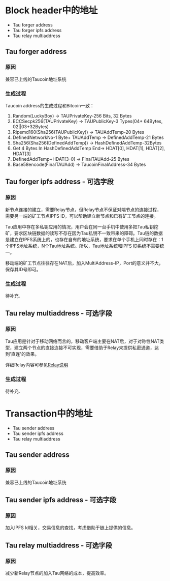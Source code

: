 # Block header中的地址

- Tau forger address
- Tau forger ipfs address
- Tau relay multiaddress

## Tau forger address

### 原因
兼容已上线的Taucoin地址系统

### 生成过程
Taucoin address的生成过程和Bitcoin一致：

1. Random(LuckyBoy) -> TAUPrivateKey-256 Bits, 32 Bytes
2. ECCSecpk256(TAUPrivateKey) -> TAUPublicKey-3 Types(04+ 64Bytes, 02||03+32Bytes)
3. Ripemd160(Sha256(TAUPublicKey)) -> TAUAddTemp-20 Bytes
4. DefinedNetworkNo-1 Byte+ TAUAddTemp -> DefinedAddTemp-21 Bytes
5. Sha256(Sha256(DefinedAddTemp)) -> HashDefinedAddTemp-32Bytes
6. Get 4 Bytes In HashDefinedAddTemp End-> HDAT[0], HDAT[1], HDAT[2], HDAT[3]
7. DefinedAddTemp+HDAT[3-0] -> FinalTAUAdd-25 Bytes
8. Base58encode(FinalTAUAdd) -> TaucoinFinalAddress-34 Bytes


## Tau forger ipfs address - 可选字段

### 原因
新节点连接的建立，需要Relay节点，但Relay节点不保证对端节点的连接过程，需要另一端的矿工节点IPFS ID，可以帮助建立新节点和已有矿工节点的连接。

Tau应用中存在多私钥应用的情况，用户会在同一台手机中使用多把Tau私钥挖矿，要求区块链数据的读写不存在因为Tau私钥不一致带来的障碍。Tau链的数据是建立在IPFS系统上的，也存在自有的地址系统，要求在单个手机上同时存在：1个IPFS地址系统，N个Tau地址系统。所以，Tau地址系统和IPFS ID系统不需要统一。

移动端的矿工节点往往存在NAT后，加入MultiAddress-IP，Port的意义并不大，保存其ID号即可。

### 生成过程
待补充.


## Tau relay multiaddress - 可选字段

### 原因
Tau应用是针对于移动网络而言的，移动客户端主要在NAT后，对于对称性NAT类型，建立两个节点的直接连接不可实现，需要借助于Relay来提供私密通道，达到'直连'的效果。

详细Relay内容可参见[Relay说明](https://github.com/Tau-Coin/taucoin-ipfs-docs/blob/master/doc/p2p-network-relay-solution.md)

### 生成过程
待补充.


# Transaction中的地址

- Tau sender address
- Tau sender ipfs address
- Tau relay multiaddress

## Tau sender address

### 原因
兼容已上线的Taucoin地址系统

## Tau sender ipfs address - 可选字段

### 原因
加入IPFS Id相关，交易信息的查找，考虑借助于链上提供的信息。

## Tau relay multiaddress - 可选字段

### 原因
减少新Relay节点的加入Tau网络的成本，提高效率。
